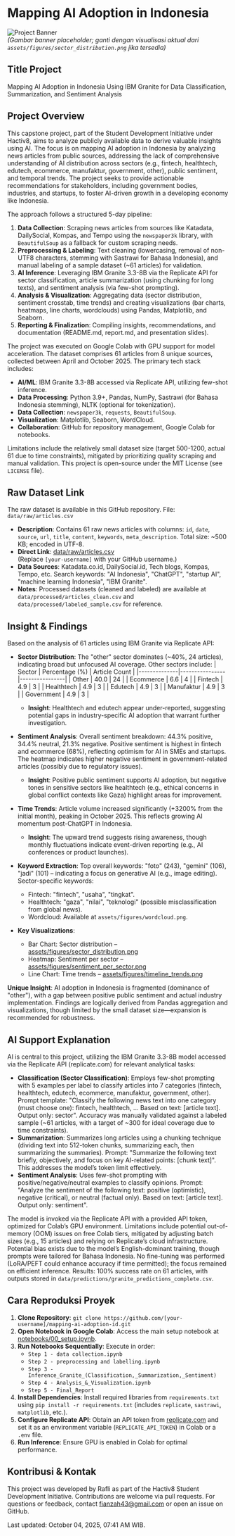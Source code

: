# Mapping AI Adoption in Indonesia

![Project Banner](https://via.placeholder.com/800x200?text=Mapping+AI+Adoption+in+Indonesia)  
*(Gambar banner placeholder; ganti dengan visualisasi aktual dari `assets/figures/sector_distribution.png` jika tersedia)*

## Title Project
Mapping AI Adoption in Indonesia Using IBM Granite for Data Classification, Summarization, and Sentiment Analysis

## Project Overview
This capstone project, part of the Student Development Initiative under Hactiv8, aims to analyze publicly available data to derive valuable insights using AI. The focus is on mapping AI adoption in Indonesia by analyzing news articles from public sources, addressing the lack of comprehensive understanding of AI distribution across sectors (e.g., fintech, healthtech, edutech, ecommerce, manufaktur, government, other), public sentiment, and temporal trends. The project seeks to provide actionable recommendations for stakeholders, including government bodies, industries, and startups, to foster AI-driven growth in a developing economy like Indonesia.

The approach follows a structured 5-day pipeline:
1. **Data Collection**: Scraping news articles from sources like Katadata, DailySocial, Kompas, and Tempo using the `newspaper3k` library, with `BeautifulSoup` as a fallback for custom scraping needs.
2. **Preprocessing & Labeling**: Text cleaning (lowercasing, removal of non-UTF8 characters, stemming with Sastrawi for Bahasa Indonesia), and manual labeling of a sample dataset (~61 articles) for validation.
3. **AI Inference**: Leveraging IBM Granite 3.3-8B via the Replicate API for sector classification, article summarization (using chunking for long texts), and sentiment analysis (via few-shot prompting).
4. **Analysis & Visualization**: Aggregating data (sector distribution, sentiment crosstab, time trends) and creating visualizations (bar charts, heatmaps, line charts, wordclouds) using Pandas, Matplotlib, and Seaborn.
5. **Reporting & Finalization**: Compiling insights, recommendations, and documentation (README.md, report.md, and presentation slides).

The project was executed on Google Colab with GPU support for model acceleration. The dataset comprises 61 articles from 8 unique sources, collected between April and October 2025. The primary tech stack includes:
- **AI/ML**: IBM Granite 3.3-8B accessed via Replicate API, utilizing few-shot inference.
- **Data Processing**: Python 3.9+, Pandas, NumPy, Sastrawi (for Bahasa Indonesia stemming), NLTK (optional for tokenization).
- **Data Collection**: `newspaper3k`, `requests`, `BeautifulSoup`.
- **Visualization**: Matplotlib, Seaborn, WordCloud.
- **Collaboration**: GitHub for repository management, Google Colab for notebooks.

Limitations include the relatively small dataset size (target 500-1200, actual 61 due to time constraints), mitigated by prioritizing quality scraping and manual validation. This project is open-source under the MIT License (see `LICENSE` file).

## Raw Dataset Link
The raw dataset is available in this GitHub repository. File: `data/raw/articles.csv`  
- **Description**: Contains 61 raw news articles with columns: `id`, `date`, `source`, `url`, `title`, `content`, `keywords`, `meta_description`. Total size: ~500 KB; encoded in UTF-8.
- **Direct Link**: [data/raw/articles.csv](https://github.com/[your-username]/mapping-ai-adoption-id/blob/main/data/raw/articles.csv)  
  (Replace `[your-username]` with your GitHub username.)
- **Data Sources**: Katadata.co.id, DailySocial.id, Tech blogs, Kompas, Tempo, etc. Search keywords: "AI Indonesia", "ChatGPT", "startup AI", "machine learning Indonesia", "IBM Granite".
- **Notes**: Processed datasets (cleaned and labeled) are available at `data/processed/articles_clean.csv` and `data/processed/labeled_sample.csv` for reference.

## Insight & Findings
Based on the analysis of 61 articles using IBM Granite via Replicate API:
- **Sector Distribution**: The "other" sector dominates (~40%, 24 articles), indicating broad but unfocused AI coverage. Other sectors include:
  | Sector       | Percentage (%) | Article Count |
  |--------------|----------------|----------------|
  | Other        | 40.0           | 24            |
  | Ecommerce    | 6.6            | 4             |
  | Fintech      | 4.9            | 3             |
  | Healthtech   | 4.9            | 3             |
  | Edutech      | 4.9            | 3             |
  | Manufaktur   | 4.9            | 3             |
  | Government   | 4.9            | 3             |
  - **Insight**: Healthtech and edutech appear under-reported, suggesting potential gaps in industry-specific AI adoption that warrant further investigation.

- **Sentiment Analysis**: Overall sentiment breakdown: 44.3% positive, 34.4% neutral, 21.3% negative. Positive sentiment is highest in fintech and ecommerce (68%), reflecting optimism for AI in SMEs and startups. The heatmap indicates higher negative sentiment in government-related articles (possibly due to regulatory issues).
  - **Insight**: Positive public sentiment supports AI adoption, but negative tones in sensitive sectors like healthtech (e.g., ethical concerns in global conflict contexts like Gaza) highlight areas for improvement.

- **Time Trends**: Article volume increased significantly (+3200% from the initial month), peaking in October 2025. This reflects growing AI momentum post-ChatGPT in Indonesia.
  - **Insight**: The upward trend suggests rising awareness, though monthly fluctuations indicate event-driven reporting (e.g., AI conferences or product launches).

- **Keyword Extraction**: Top overall keywords: "foto" (243), "gemini" (106), "jadi" (101) – indicating a focus on generative AI (e.g., image editing). Sector-specific keywords:
  - Fintech: "fintech", "usaha", "tingkat".
  - Healthtech: "gaza", "nilai", "teknologi" (possible misclassification from global news).
  - Wordcloud: Available at `assets/figures/wordcloud.png`.

- **Key Visualizations**:
  - Bar Chart: Sector distribution – [assets/figures/sector_distribution.png](https://github.com/[your-username]/mapping-ai-adoption-id/blob/main/assets/figures/sector_distribution.png)
  - Heatmap: Sentiment per sector – [assets/figures/sentiment_per_sector.png](https://github.com/[your-username]/mapping-ai-adoption-id/blob/main/assets/figures/sentiment_per_sector.png)
  - Line Chart: Time trends – [assets/figures/timeline_trends.png](https://github.com/[your-username]/mapping-ai-adoption-id/blob/main/assets/figures/timeline_trends.png)

**Unique Insight**: AI adoption in Indonesia is fragmented (dominance of "other"), with a gap between positive public sentiment and actual industry implementation. Findings are logically derived from Pandas aggregation and visualizations, though limited by the small dataset size—expansion is recommended for robustness.

## AI Support Explanation
AI is central to this project, utilizing the IBM Granite 3.3-8B model accessed via the Replicate API (replicate.com) for relevant analytical tasks:
- **Classification (Sector Classification)**: Employs few-shot prompting with 5 examples per label to classify articles into 7 categories (fintech, healthtech, edutech, ecommerce, manufaktur, government, other). Prompt template: "Classify the following news text into one category (must choose one): fintech, healthtech, ... Based on text: [article text]. Output only: sector". Accuracy was manually validated against a labeled sample (~61 articles, with a target of ~300 for ideal coverage due to time constraints).
- **Summarization**: Summarizes long articles using a chunking technique (dividing text into 512-token chunks, summarizing each, then summarizing the summaries). Prompt: "Summarize the following text briefly, objectively, and focus on key AI-related points: [chunk text]". This addresses the model’s token limit effectively.
- **Sentiment Analysis**: Uses few-shot prompting with positive/negative/neutral examples to classify opinions. Prompt: "Analyze the sentiment of the following text: positive (optimistic), negative (critical), or neutral (factual only). Based on text: [article text]. Output only: sentiment".

The model is invoked via the Replicate API with a provided API token, optimized for Colab’s GPU environment. Limitations include potential out-of-memory (OOM) issues on free Colab tiers, mitigated by adjusting batch sizes (e.g., 15 articles) and relying on Replicate’s cloud infrastructure. Potential bias exists due to the model’s English-dominant training, though prompts were tailored for Bahasa Indonesia. No fine-tuning was performed (LoRA/PEFT could enhance accuracy if time permitted); the focus remained on efficient inference. Results: 100% success rate on 61 articles, with outputs stored in `data/predictions/granite_predictions_complete.csv`.

## Cara Reproduksi Proyek
1. **Clone Repository**: `git clone https://github.com/[your-username]/mapping-ai-adoption-id.git`
2. **Open Notebook in Google Colab**: Access the main setup notebook at [notebooks/00_setup.ipynb](https://colab.research.google.com/github/[your-username]/mapping-ai-adoption-id/blob/main/notebooks/00_setup.ipynb).
3. **Run Notebooks Sequentially**: Execute in order:  
   - `Step 1 - data collection.ipynb`  
   - `Step 2 - preprocessing and labelling.ipynb`  
   - `Step 3 - Inference_Granite_(Classification,_Summarization,_Sentiment)`  
   - `Step 4 - Analysis_&_Visualization.ipynb`  
   - `Step 5 - Final_Report`
4. **Install Dependencies**: Install required libraries from `requirements.txt` using `pip install -r requirements.txt` (includes `replicate`, `sastrawi`, `matplotlib`, etc.).
5. **Configure Replicate API**: Obtain an API token from [replicate.com](https://replicate.com) and set it as an environment variable (`REPLICATE_API_TOKEN`) in Colab or a `.env` file.
6. **Run Inference**: Ensure GPU is enabled in Colab for optimal performance.


## Kontribusi & Kontak
This project was developed by Rafli as part of the Hactiv8 Student Development Initiative. Contributions are welcome via pull requests. For questions or feedback, contact fianzah43@gmail.com or open an issue on GitHub.

Last updated: October 04, 2025, 07:41 AM WIB.

